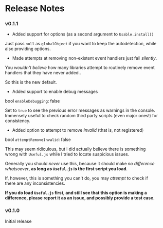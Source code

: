# Release Notes

### v0.1.1

* Added support for options (as a second argument to `Usable.install()`

Just pass `null` as `globalObject` if you want to keep the autodetection, while
also providing options.

* Made attempts at removing non-existent event handlers just fail _silently_.

You _wouldn't believe_ how many libraries attempt to routinely remove event handlers
that they have never added..

So this is the new default.

* Added support to enable debug messages

bool `enableDebugging`: false

Set to `true` to see the previous error messages as warnings in the console.
Immensely useful to check random third party scripts (even major ones!) for consistency.

* Added option to attempt to remove _invalid_ (that is, not registered)

bool `attemptRemoveInvalid`: false

This may seem ridiculous, but I did actually believe there is something wrong
with `Useful.js` while I tried to locate suspicious issues.

Generally you should _never_ use this, because it should make _no difference
whatsoever_, **as long as `Useful.js` is the first script you load**.

If, however, this is something you can't do, you may _attempt_ to check if there are any inconsistencies.

**If you do load `Useful.js` first, and still see that this option is making a
difference, please report it as an issue, and possibly provide a test case.**

### v0.1.0

Initial release
